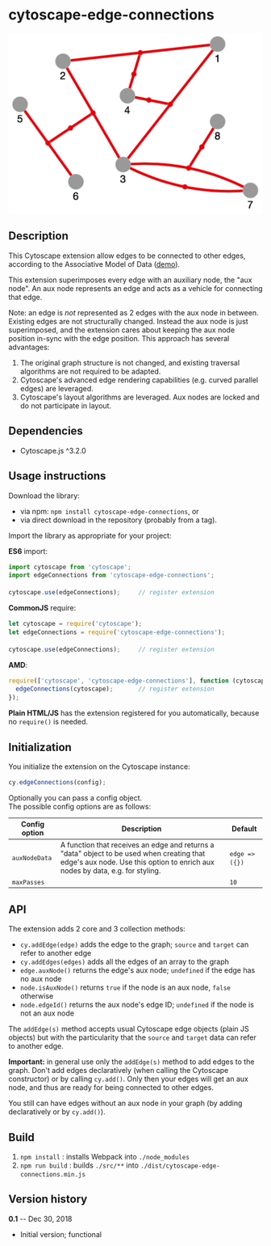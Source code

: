 cytoscape-edge-connections
==========================


![cytoscape-edge-connections](demo.png)


## Description

This Cytoscape extension allow edges to be connected to other edges, according to the Associative Model of Data
([demo](https://jri.github.io/cytoscape-edge-connections)).

This extension superimposes every edge with an auxiliary node, the "aux node". An aux node represents an edge and acts as a vehicle for connecting that edge.

Note: an edge is *not* represented as 2 edges with the aux node in between. Existing edges are not structurally changed. Instead the aux node is just superimposed, and the extension cares about keeping the aux node position in-sync with the edge position. This approach has several advantages:

1. The original graph structure is not changed, and existing traversal algorithms are not required to be adapted.
2. Cytoscape's advanced edge rendering capabilities (e.g. curved parallel edges) are leveraged.
3. Cytoscape's layout algorithms are leveraged. Aux nodes are locked and do not participate in layout.


## Dependencies

* Cytoscape.js ^3.2.0


## Usage instructions

Download the library:

* via npm: `npm install cytoscape-edge-connections`, or
* via direct download in the repository (probably from a tag).

Import the library as appropriate for your project:

**ES6** import:

```js
import cytoscape from 'cytoscape';
import edgeConnections from 'cytoscape-edge-connections';

cytoscape.use(edgeConnections);     // register extension
```

**CommonJS** require:

```js
let cytoscape = require('cytoscape');
let edgeConnections = require('cytoscape-edge-connections');

cytoscape.use(edgeConnections);     // register extension
```

**AMD**:

```js
require(['cytoscape', 'cytoscape-edge-connections'], function (cytoscape, edgeConnections) {
  edgeConnections(cytoscape);       // register extension
});
```

**Plain HTML/JS** has the extension registered for you automatically, because no `require()` is needed.


## Initialization

You initialize the extension on the Cytoscape instance:

```js
cy.edgeConnections(config);
```

Optionally you can pass a config object.  
The possible config options are as follows:

| Config option  | Description | Default |
| -------------  | ----------- | ------- |
| `auxNodeData`  | A function that receives an edge and returns a "data" object to be used when creating that edge's aux node. Use this option to enrich aux nodes by data, e.g. for styling. | `edge => ({})` |
| `maxPasses`    |             | `10`           |


## API

The extension adds 2 core and 3 collection methods:

* `cy.addEdge(edge)` adds the edge to the graph; `source` and `target` can refer to another edge
* `cy.addEdges(edges)` adds all the edges of an array to the graph
* `edge.auxNode()` returns the edge's aux node; `undefined` if the edge has no aux node
* `node.isAuxNode()` returns `true` if the node is an aux node, `false` otherwise
* `node.edgeId()` returns the aux node's edge ID; `undefined` if the node is not an aux node

The `addEdge(s)` method accepts usual Cytoscape edge objects (plain JS objects) but with the particularity that the `source` and `target` data can refer to another edge.

**Important:** in general use only the `addEdge(s)` method to add edges to the graph. Don't add edges declaratively (when calling the Cytoscape constructor) or by calling `cy.add()`. Only then your edges will get an aux node, and thus are ready for being connected to other edges.

You still can have edges without an aux node in your graph (by adding declaratively or by `cy.add()`).

## Build

1. `npm install` : installs Webpack into `./node_modules`
2. `npm run build` : builds `./src/**` into `./dist/cytoscape-edge-connections.min.js`


## Version history

**0.1** -- Dec 30, 2018

* Initial version; functional
